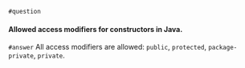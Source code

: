 `#question`
#### Allowed access modifiers for constructors in Java.

`#answer`
All access modifiers are allowed: `public`, `protected`, `package-private`, `private`.